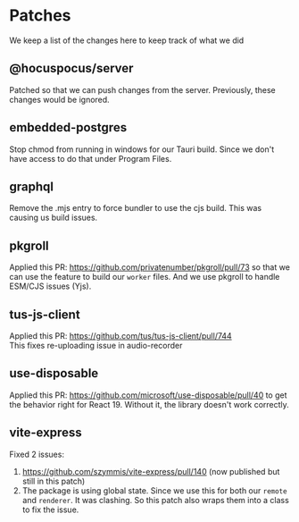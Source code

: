 # Patches

We keep a list of the changes here to keep track of what we did

## @hocuspocus/server

Patched so that we can push changes from the server. Previously, these changes would be ignored.

## embedded-postgres

Stop chmod from running in windows for our Tauri build. Since we don't have access to do that under Program Files.

## graphql

Remove the .mjs entry to force bundler to use the cjs build. This was causing us build issues.

## pkgroll

Applied this PR: https://github.com/privatenumber/pkgroll/pull/73 so that we can use the feature to build our `worker` files. And we use pkgroll to handle ESM/CJS issues (Yjs).

## tus-js-client

Applied this PR: https://github.com/tus/tus-js-client/pull/744  
This fixes re-uploading issue in audio-recorder

## use-disposable

Applied this PR: https://github.com/microsoft/use-disposable/pull/40 to get the behavior right for React 19. Without it, the library doesn't work correctly.

## vite-express

Fixed 2 issues:
1. https://github.com/szymmis/vite-express/pull/140 (now published but still in this patch)
2. The package is using global state. Since we use this for both our `remote` and `renderer`. It was clashing. So this patch also wraps them into a class to fix the issue.
